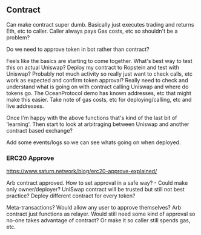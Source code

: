 ## Contract

Can make contract super dumb. Basically just executes trading and returns Eth, etc to caller. Caller always pays Gas costs, etc so shouldn't be a problem?

Do we need to approve token in bot rather than contract?

Feels like the basics are starting to come together.
What's best way to test this on actual Uniswap?
Deploy my contract to Ropstein and test with Uniswap?
  Probably not much activity so really just want to check calls, etc work as expected and confirm token approval?
  Really need to check and understand what is going on with contract calling Uniswap and where do tokens go.
  The OceanProtocol demo has known addresses, etc that might make this easier.
  Take note of gas costs, etc for deploying/calling, etc and live addresses.

Once I'm happy with the above functions that's kind of the last bit of 'learning'. Then start to look at arbitraging between Uniswap and another contract based exchange?

Add some events/logs so we can see whats going on when deployed.

### ERC20 Approve
https://www.saturn.network/blog/erc20-approve-explained/

Arb contract approved.
  How to set approval in a safe way? - Could make only owner/deployer?
  UniSwap contract will be trusted but still not best practice?
  Deploy different contract for every token?

Meta-transactions?
  Would allow any user to approve themselves?
  Arb contract just functions as relayer.
  Would still need some kind of approval so no-one takes advantage of contract? Or make it so caller still spends gas, etc.
